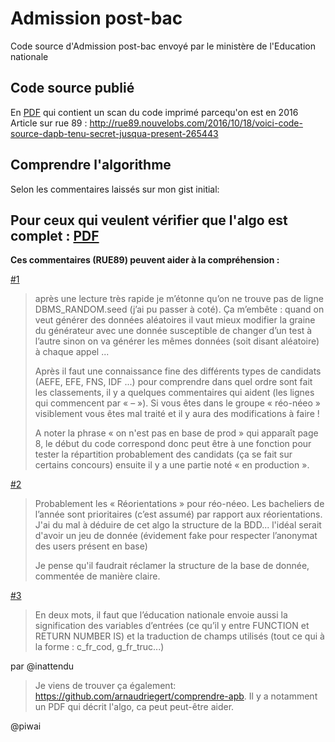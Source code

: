 # Admission post-bac

Code source d'Admission post-bac envoyé par le ministère de l'Education
nationale

Code source publié
---
En [PDF](http://api.rue89.nouvelobs.com/sites/news/files/assets/document/2016/10/algorithme.pdf) qui contient un scan du code imprimé parcequ'on est en 2016
Article sur rue 89 :  http://rue89.nouvelobs.com/2016/10/18/voici-code-source-dapb-tenu-secret-jusqua-present-265443


Comprendre l'algorithme
---
Selon les commentaires laissés sur mon gist initial:

Pour ceux qui veulent vérifier que l'algo est complet : [PDF ](http://api.rue89.nouvelobs.com/sites/news/files/assets/document/2016/10/algorithme.pdf)
----
**Ces commentaires (RUE89) peuvent aider à la compréhension :**

[#1](http://rue89.nouvelobs.com/2016/10/18/voici-code-source-dapb-tenu-secret-jusqua-present-265443#comment-4856904)

> après une lecture très rapide je m’étonne qu’on ne trouve pas de ligne DBMS_RANDOM.seed (j’ai pu passer à coté). Ça m’embête : quand on veut générer des données aléatoires il vaut mieux modifier la graine du générateur avec une donnée susceptible de changer d’un test à l’autre sinon on va générer les mêmes données (soit disant aléatoire) à chaque appel ...
>
> Après il faut une connaissance fine des différents types de candidats (AEFE, EFE, FNS, IDF ...) pour comprendre dans quel ordre sont fait les classements, il y a quelques commentaires qui aident (les lignes qui commencent par « – »). Si vous êtes dans le groupe « réo-néeo » visiblement vous êtes mal traité et il y aura des modifications à faire !
>
> A noter la phrase « on n'est pas en base de prod » qui apparaît page 8, le début du code correspond donc peut être à une fonction pour tester la répartition probablement des candidats (ça se fait sur certains concours) ensuite il y a une partie noté « en production ».

[#2](http://rue89.nouvelobs.com/2016/10/18/voici-code-source-dapb-tenu-secret-jusqua-present-265443#comment-4856938)

> Probablement les « Réorientations » pour réo-néeo. Les bacheliers de l’année sont prioritaires (c’est assumé) par rapport aux réorientations.
> J'ai du mal à déduire de cet algo la structure de la BDD... l'idéal serait d'avoir un jeu de donnée (évidement fake pour respecter l’anonymat des users présent en base)
>
> Je pense qu'il faudrait réclamer la structure de la base de donnée, commentée de manière claire.

[#3](http://rue89.nouvelobs.com/2016/10/18/voici-code-source-dapb-tenu-secret-jusqua-present-265443#comment-4856972)

> En deux mots, il faut que l’éducation nationale envoie aussi la signification des variables d’entrées (ce qu’il y entre FUNCTION et RETURN NUMBER IS) et la traduction de champs utilisés (tout ce qui à la forme : c_fr_cod, g_fr_truc...)

par @inattendu

> Je viens de trouver ça également: https://github.com/arnaudriegert/comprendre-apb. Il y a notamment un PDF qui décrit l'algo, ca peut peut-être aider.

@piwai
